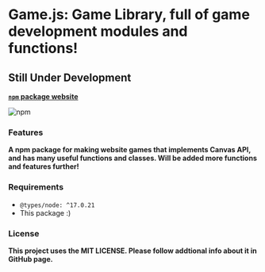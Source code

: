 # Game.js: Game Library, full of game development modules and functions!

## **Still Under Development**


**[`npm` package website](https://www.npmjs.com/package/@nikee_dev/gamejs)**

![npm](https://img.shields.io/npm/v/@nikee_dev/gamejs?color=Green&label=Current%20package%20version&style=flat-square)


### Features

**A npm package for making website games that implements Canvas API, and has many useful functions and classes. Will be added more functions and features further!**

### Requirements

 - `@types/node: ^17.0.21`
 - This package :)

### License

**This project uses the MIT LICENSE. Please follow addtional info about it in GitHub page.**

